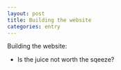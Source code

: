 ```yaml
---
layout: post
title: Building the website
categories: entry
---
```


Building the website:

- Is the juice not worth the sqeeze?
